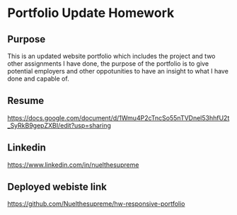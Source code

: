 # Portfolio Update Homework

## Purpose 

This is an updated website portfolio which includes the project and two other assignments I have done, the purpose of the portfolio is to give potential employers and other oppotunities to have an insight to what I have done and capable of.

## Resume 
https://docs.google.com/document/d/1Wmu4P2cTncSo55nTVDnel53hhfU2t_SyRkB9gepZXBI/edit?usp=sharing

## Linkedin
https://www.linkedin.com/in/nuelthesupreme

## Deployed webiste link
https://github.com/Nuelthesupreme/hw-responsive-portfolio